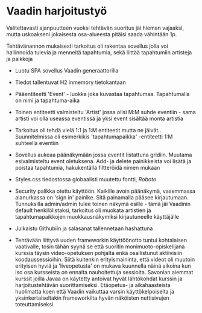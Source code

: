 # Vaadin harjoitustyö
Valitettavasti ajanpuutteen vuoksi tehtävän suoritus jäi hieman vajaaksi, mutta uskoakseni jokaisesta osa-alueesta pitäisi saada vähintään 1p.

Tehtävänannon mukaisesti tarkoitus oli rakentaa sovellus jolla voi hallinnoida tulevia ja menneitä tapahtumia, sekä liittää tapahtumiin artisteja ja paikkoja

- Luotu SPA sovellus Vaadin generaattorilla
- Tiedot tallentuvat H2 inmemory tietokantaan
- Pääentiteetti 'Event' - luokka joka kuvastaa tapahtumaa. Tapahtumalla on nimi ja tapahtuma-aika
- Toinen entiteetti valmisteltu 'Artist' jossa olisi M:M suhde eventiin - sama artisti voi olla useassa eventissä ja yksi event sisältää monta artistia
- Tarkoitus oli tehdä vielä 1:1 ja 1:M entiteetit mutta ne jäivät.. Suunnitelmissa oli esimerkikis 'tapahtumapaikka' -entiteetti 1:M suhteella eventiin
- Sovellus aukeaa päänäkymään jossa eventit listattuna gridiin. Muutama esivalmisteltu event oletuksena. Add- ja delete painikkeista voi lisätä ja poistaa tapahtumia, hakukentällä filtteröidä nimen mukaan
- Styles.css tiedostossa globaalisti muutettu fontti, _Roboto_
- Security palikka otettu käyttöön. Kaikille avoin päänäkymä, vasemmassa alanurkassa on 'sign in' painike. Sitä painamalla pääsee kirjautumaan. Tunnuksilla admin/admin tulee toinen näkymä esille - tämä jäi Vaadinin default henkilölistaksi, tarkoitus oli muokata artistien ja tapahtumapaikkojen muokkausnäkymiksi kirjautuneelle käyttäjälle
- Julkaistu Githubiin ja salasanat tallennetaan hashattuna

- Tehtävään liittyvä uuden frameworkin käyttöönotto tuntui kohtalaisen vaativalle, tosin tähän syynä se että suoritin monimuoto-opiskelijana kurssia täysin video-opetuksen pohjalta enkä osallistunut aktiivisiin koodaussessioihin. Siitä kuitenkin erityismaininta, että videot oli muutoin erityisen hyviä ja 'liveopetusta' on mukava kuunnella näinä aikoina kun iso osa kursseista on ennalta nauhoitettuja sessioita. Savonian aiemmat kurssit joilla Javaa on käytetty antoivat hyvät lähtökohdat kurssin ja harjoitustehtävän suorittamiseksi. Etäopetus- ja aikahaasteista huolimatta koen että Vaadin vaikuttaa varsin käyttökelpoiselta ja yksinkertaiseltakin frameworkilta hyvän näköisten nettisivujen toteuttamiseksi.
